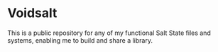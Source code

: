 # Voidsalt
This is a public repository for any of my functional Salt State files and systems, enabling me to build and share a library.
